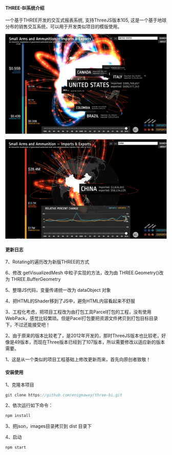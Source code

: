 #### THREE-BI系统介绍

一个基于THREE开发的交互式报表系统, 支持ThreeJS版本105, 这是一个基于地球分布的销售交互系统，可以用于开发类似项目的模版使用。

![截图1](./images/screenshot1.png)

![截图2](./images/screenshot2.png)

#### 更新日志

7、Rotating的遍历改为新版THREE的方式

6、修改 getVisualizedMesh 中粒子实现的方法，改为由 THREE.Geometry()改为 THREE.BufferGeometry

5、整理JS代码，变量传递统一改为 dataObject 对象

4、把HTML的Shader移到了JS中，避免HTML内容看起来不舒服

3、工程化考虑，把项目工程改为由打包工具Parcel打包的工程，没有使用WebPack，感觉比较繁琐。但是Pacel打包要把资源文件拷贝到打包目标目录下，不过还能接受吧！

2、由于原来的版本比较老了，是2012年开发的，那时ThreeJS版本也比较老，好像是49版本，而现在Three版本已经到了107版本，所以需要修改以适应新的版本需要。

1、这是从一个类似的项目工程基础上修改更新而来，首先向原创者致敬！

#### 安装使用

1、克隆本项目
```javascript
git clone https://github.com/enigmawxy/three-bi.git
```

2、依次运行如下命令：
```js
npm install
```

3、把json，images目录拷贝到 dist 目录下


4、启动
```js
npm start
```
